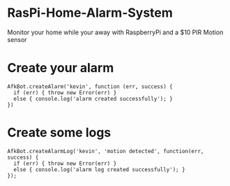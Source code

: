 RasPi-Home-Alarm-System
=======================

Monitor your home while your away with RaspberryPi and a $10 PIR Motion sensor 

Create your alarm
==== 
````
AfkBot.createAlarm('kevin', function (err, success) {
  if (err) { throw new Error(err) }
  else { console.log('alarm created successfully'); }
})
````
Create some logs
====
````
AfkBot.createAlarmLog('kevin', 'motion detected', function(err, success) {
  if (err) { throw new Error(err) }
  else { console.log('alarm log created successfully'); }
});
````
